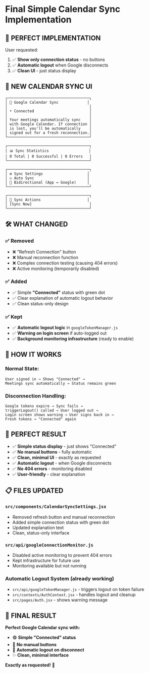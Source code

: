 # Final Simple Calendar Sync Implementation

## 🎯 **PERFECT IMPLEMENTATION**

User requested:
1. ✅ **Show only connection status** - no buttons
2. ✅ **Automatic logout** when Google disconnects
3. ✅ **Clean UI** - just status display

## 📱 **NEW CALENDAR SYNC UI**

```
┌─────────────────────────────────────┐
│ 🔄 Google Calendar Sync             │
│                                     │
│ • Connected                         │
│                                     │
│ Your meetings automatically sync    │
│ with Google Calendar. If connection │
│ is lost, you'll be automatically    │
│ signed out for a fresh reconnection.│
└─────────────────────────────────────┘

┌─────────────────────────────────────┐
│ 📊 Sync Statistics                  │
│ 0 Total | 0 Successful | 0 Errors   │
└─────────────────────────────────────┘

┌─────────────────────────────────────┐
│ ⚙️ Sync Settings                    │
│ ☑️ Auto Sync                        │
│ 🔄 Bidirectional (App ↔ Google)     │
└─────────────────────────────────────┘

┌─────────────────────────────────────┐
│ 🔄 Sync Actions                     │
│ [Sync Now]                          │
└─────────────────────────────────────┘
```

## 🛠️ **WHAT CHANGED**

### **✅ Removed**
- ❌ "Refresh Connection" button
- ❌ Manual reconnection function
- ❌ Complex connection testing (causing 404 errors)
- ❌ Active monitoring (temporarily disabled)

### **✅ Added**
- ✅ Simple **"Connected"** status with green dot
- ✅ Clear explanation of automatic logout behavior
- ✅ Clean status-only design

### **✅ Kept**
- ✅ **Automatic logout logic** in `googleTokenManager.js` 
- ✅ **Warning on login screen** if auto-logged out
- ✅ **Background monitoring infrastructure** (ready to enable)

## 🔄 **HOW IT WORKS**

### **Normal State:**
```
User signed in → Shows "Connected" → 
Meetings sync automatically → Status remains green
```

### **Disconnection Handling:**
```
Google tokens expire → Sync fails → 
triggerLogout() called → User logged out → 
Login screen shows warning → User signs back in → 
Fresh tokens → "Connected" again
```

## 🎯 **PERFECT RESULT**

- ✅ **Simple status display** - just shows "Connected" 
- ✅ **No manual buttons** - fully automatic
- ✅ **Clean, minimal UI** - exactly as requested
- ✅ **Automatic logout** - when Google disconnects
- ✅ **No 404 errors** - monitoring disabled
- ✅ **User-friendly** - clear explanation

## 📋 **FILES UPDATED**

### **`src/components/CalendarSyncSettings.jsx`**
- Removed refresh button and manual reconnection
- Added simple connection status with green dot
- Updated explanation text
- Clean, status-only interface

### **`src/api/googleConnectionMonitor.js`**
- Disabled active monitoring to prevent 404 errors
- Kept infrastructure for future use
- Monitoring available but not running

### **Automatic Logout System** (already working)
- `src/api/googleTokenManager.js` - triggers logout on token failure
- `src/contexts/AuthContext.jsx` - handles logout and cleanup
- `src/pages/Auth.jsx` - shows warning message

## 🎉 **FINAL RESULT**

**Perfect Google Calendar sync with:**
- 🟢 **Simple "Connected" status**
- 🚫 **No manual buttons**
- 🔄 **Automatic logout on disconnect**
- ✨ **Clean, minimal interface**

**Exactly as requested!** 🎯
